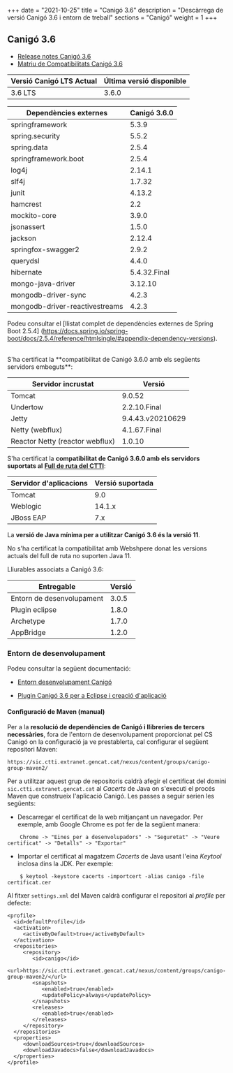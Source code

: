 +++
date        = "2021-10-25"
title       = "Canigó 3.6"
description = "Descàrrega de versió Canigó 3.6 i entorn de treball"
sections    = "Canigó"
weight     = 1
+++

## Canigó 3.6

- [Release notes Canigó 3.6](/canigo-download-related/release-notes-canigo-36)
- [Matriu de Compatibilitats Canigó 3.6](/canigo-download-related/matrius-compatibilitats/canigo-36)

|          Versió Canigó LTS Actual  |      Última versió disponible     |
|---------------------------------      |---------------------------------- |
|              3.6 LTS                 |                3.6.0                 |



|          Dependències externes       |      Canigó 3.6.0     |
|---------------------------------     |---------------------- |
| springframework                      |  5.3.9                |
| spring.security                      |  5.5.2                |
| spring.data                          |  2.5.4                |
| springframework.boot                 |  2.5.4                |
| log4j                                |  2.14.1               |
| slf4j                                |  1.7.32               |
| junit                                |  4.13.2               |
| hamcrest                             |  2.2                  |
| mockito-core                         |  3.9.0                |
| jsonassert                           |  1.5.0                |
| jackson                              |  2.12.4               |
| springfox-swagger2                   |  2.9.2                |
| querydsl                             |  4.4.0                |
| hibernate                            |  5.4.32.Final         |
| mongo-java-driver                    |  3.12.10              |
| mongodb-driver-sync                  |  4.2.3                |
| mongodb-driver-reactivestreams       |  4.2.3                |


Podeu consultar el [llistat complet de dependències externes de Spring Boot 2.5.4]
(https://docs.spring.io/spring-boot/docs/2.5.4/reference/htmlsingle/#appendix-dependency-versions).

<br/>
S'ha certificat la **compatibilitat de Canigó 3.6.0 amb els següents servidors embeguts**:

|      Servidor incrustat             |                   Versió                    |
|---------------------------------     |---------------------------------     |
|  Tomcat                               |         9.0.52                        |
|  Undertow                              |         2.2.10.Final                   |
|  Jetty                                |         9.4.43.v20210629           |
|  Netty (webflux)                         |         4.1.67.Final               |
|  Reactor Netty (reactor webflux)  |         1.0.10              |

S'ha certificat la **compatibilitat de Canigó 3.6.0 amb els servidors suportats al**
[**Full de ruta del CTTI**](https://qualitat.solucions.gencat.cat/estandards/estandard-full-ruta-programari/):

|     	Servidor d'aplicacions				|      				Versió suportada     	|
|--------------------------------- 	|--------------------------------- 	|
|  Tomcat					          	  	 	|         9.0   	             			|
|  Weblogic				          	  	 	|         14.1.x               			|
|  JBoss EAP       									|         7.x        			          |

La **versió de Java mínima per a utilitzar Canigó 3.6 és la versió 11**.

No s'ha certificat la compatibilitat amb Webshpere donat les versions actuals del full de ruta no suporten Java 11.

Lliurables associats a Canigó 3.6:

|          Entregable  |     Versió      |
|---------------------------------      |---------------------------------- |
|              Entorn de desenvolupament   |                3.0.5              |
|              Plugin eclipse        |                1.8.0              |
|              Archetype         |                1.7.0              |
|              AppBridge         |                1.2.0              |

### Entorn de desenvolupament

Podeu consultar la següent documentació:

- [Entorn desenvolupament Canigó](/canigo/entorn-desenvolupament/)

- [Plugin Canigó 3.6 per a Eclipse i creació d'aplicació](/canigo-download-related/plugin-canigo)

#### Configuració de Maven (manual)

Per a la **resolució de dependències de Canigó i llibreries de tercers necessàries**, fora de l'entorn de desenvolupament
proporcionat pel CS Canigó on la configuració ja ve prestablerta, cal configurar el següent repositori Maven:

```
https://sic.ctti.extranet.gencat.cat/nexus/content/groups/canigo-group-maven2/
```

Per a utilitzar aquest grup de repositoris caldrà afegir el certificat del domini `sic.ctti.extranet.gencat.cat`
al *Cacerts* de Java on s'executi el procés Maven que construeix l'aplicació Canigó.
Les passes a seguir serien les següents:

* Descarregar el certificat de la web mitjançant un navegador. Per exemple, amb Google Chrome es pot fer de la següent manera:
```
    Chrome -> "Eines per a desenvolupadors" -> "Seguretat" -> "Veure certificat" -> "Detalls" -> "Exportar"
```
* Importar el certificat al magatzem *Cacerts* de Java usant l'eina *Keytool* inclosa dins la JDK. Per exemple:
```
    $ keytool -keystore cacerts -importcert -alias canigo -file certificat.cer
```

Al fitxer `settings.xml` del Maven caldrà configurar el repositori al _profile_ per defecte:

```
<profile>
  <id>defaultProfile</id>
  <activation>
     <activeByDefault>true</activeByDefault>
  </activation>
  <repositories>
     <repository>
        <id>canigo</id>
        <url>https://sic.ctti.extranet.gencat.cat/nexus/content/groups/canigo-group-maven2/</url>
        <snapshots>
           <enabled>true</enabled>
           <updatePolicy>always</updatePolicy>
        </snapshots>
        <releases>
           <enabled>true</enabled>
        </releases>
     </repository>
  </repositories>
  <properties>
     <downloadSources>true</downloadSources>
     <downloadJavadocs>false</downloadJavadocs>
  </properties>
</profile>
```